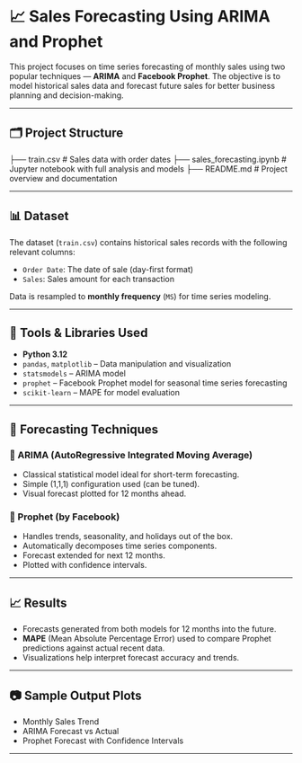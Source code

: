 # 📈 Sales Forecasting Using ARIMA and Prophet

This project focuses on time series forecasting of monthly sales using two popular techniques — **ARIMA** and **Facebook Prophet**. The objective is to model historical sales data and forecast future sales for better business planning and decision-making.

---

## 🗂️ Project Structure

├── train.csv # Sales data with order dates
├── sales_forecasting.ipynb # Jupyter notebook with full analysis and models
├── README.md # Project overview and documentation

---

## 📊 Dataset

The dataset (`train.csv`) contains historical sales records with the following relevant columns:

- `Order Date`: The date of sale (day-first format)
- `Sales`: Sales amount for each transaction

Data is resampled to **monthly frequency** (`MS`) for time series modeling.

---

## 🔧 Tools & Libraries Used

- **Python 3.12**
- `pandas`, `matplotlib` – Data manipulation and visualization
- `statsmodels` – ARIMA model
- `prophet` – Facebook Prophet model for seasonal time series forecasting
- `scikit-learn` – MAPE for model evaluation

---

## 📌 Forecasting Techniques

### 🔹 ARIMA (AutoRegressive Integrated Moving Average)
- Classical statistical model ideal for short-term forecasting.
- Simple (1,1,1) configuration used (can be tuned).
- Visual forecast plotted for 12 months ahead.

### 🔹 Prophet (by Facebook)
- Handles trends, seasonality, and holidays out of the box.
- Automatically decomposes time series components.
- Forecast extended for next 12 months.
- Plotted with confidence intervals.

---

## 📈 Results

- Forecasts generated from both models for 12 months into the future.
- **MAPE** (Mean Absolute Percentage Error) used to compare Prophet predictions against actual recent data.
- Visualizations help interpret forecast accuracy and trends.

---

## 📷 Sample Output Plots

- Monthly Sales Trend
- ARIMA Forecast vs Actual
- Prophet Forecast with Confidence Intervals

---

